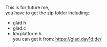This is for future me,  
you have to get the zip folder including:  
- glad.h  
- glad.c  
- khrplatform.h  
you can get it from: https://glad.dav1d.de/  

